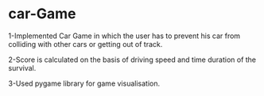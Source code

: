 # car-Game
1-Implemented Car Game in which the user has to prevent his car from colliding with other cars or getting out of track.

2-Score is calculated on the basis of driving speed and time duration of the survival.

3-Used pygame library for game visualisation.
